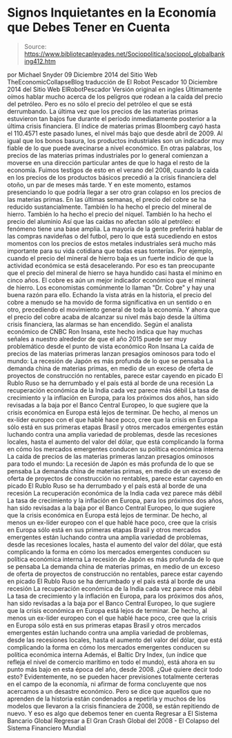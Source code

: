 # Signos Inquietantes en la Economía que Debes Tener en Cuenta

> Source: https://www.bibliotecapleyades.net/Sociopolitica/sociopol_globalbanking412.htm

por Michael Snyder
09 Diciembre 2014
del Sitio Web TheEconomicCollapseBlog
traducción de El Robot Pescador 10 Diciembre 2014
del Sitio Web ElRobotPescador
Versión original en ingles
Últimamente oímos hablar mucho acerca de los peligros que rodean a la caída del precio del petróleo. Pero es no sólo el precio del petróleo el que se está derrumbando. La última vez que los precios de las materias primas estuvieron tan bajos fue durante el período inmediatamente posterior a la última crisis financiera. El índice de materias primas Bloomberg cayó hasta el 110.4571 este pasado lunes, el nivel más bajo que desde abril de 2009. Al igual que los bonos basura, los productos industriales son un indicador muy fiable de lo que puede avecinarse a nivel económico. En otras palabras, los precios de las materias primas industriales por lo general comienzan a moverse en una dirección particular antes de que lo haga el resto de la economía. Fuimos testigos de esto en el verano del 2008, cuando la caída en los precios de los productos básicos precedió a la crisis financiera del otoño, un par de meses más tarde. Y en este momento, estamos presenciando lo que podría llegar a ser otro gran colapso en los precios de las materias primas. En las últimas semanas, el precio del cobre se ha reducido sustancialmente. También lo ha hecho el precio del mineral de hierro. También lo ha hecho el precio del níquel.
También lo ha hecho el precio del aluminio
Así que las caídas no afectan sólo al petróleo: el fenómeno tiene una base amplia. La mayoría de la gente preferirá hablar de las compras navideñas o del futbol, pero lo que está sucediendo en estos momentos con los precios de estos metales industriales será mucho más importante para su vida cotidiana que todas esas tonterías. Por ejemplo, cuando el precio del mineral de hierro baja es un fuerte indicio de que la actividad económica se está desacelerando. Por eso es tan preocupante que el precio del mineral de hierro se haya hundido casi hasta el mínimo en cinco años. El cobre es aún un mejor indicador económico que el mineral de hierro.
Los economistas comúnmente lo llaman "Dr. Cobre" y hay una buena razón para ello. Echando la vista atrás en la historia, el precio del cobre a menudo se ha movido de forma significativa en un sentido o en otro, precediendo el movimiento general de toda la economía.
Y ahora que el precio del cobre acaba de alcanzar su nivel más bajo desde la última crisis financiera, las alarmas se han encendido. Según el analista económico de CNBC Ron Insana, este hecho indica que hay muchas señales a nuestro alrededor de que el año 2015 puede ser muy problemático desde el punto de vista económico
Ron Insana
La caída de precios de las materias primeras lanzan presagios ominosos para todo el mundo: La recesión de Japón es más profunda de lo que se pensaba La demanda china de materias primas, en medio de un exceso de oferta de proyectos de construcción no rentables, parece estar cayendo en picado El Rublo Ruso se ha derrumbado y el país está al borde de una recesión La recuperación económica de la India cada vez parece más débil La tasa de crecimiento y la inflación en Europa, para los próximos dos años, han sido revisadas a la baja por el Banco Central Europeo, lo que sugiere que la crisis económica en Europa está lejos de terminar. De hecho, al menos un ex-líder europeo con el que hablé hace poco, cree que la crisis en Europa sólo está en sus primeras etapas Brasil y otros mercados emergentes están luchando contra una amplia variedad de problemas, desde las recesiones locales, hasta el aumento del valor del dólar, que está complicando la forma en cómo los mercados emergentes conducen su política económica interna
La caída de precios de las materias primeras lanzan presagios ominosos para todo el mundo:
La recesión de Japón es más profunda de lo que se pensaba La demanda china de materias primas, en medio de un exceso de oferta de proyectos de construcción no rentables, parece estar cayendo en picado El Rublo Ruso se ha derrumbado y el país está al borde de una recesión La recuperación económica de la India cada vez parece más débil La tasa de crecimiento y la inflación en Europa, para los próximos dos años, han sido revisadas a la baja por el Banco Central Europeo, lo que sugiere que la crisis económica en Europa está lejos de terminar. De hecho, al menos un ex-líder europeo con el que hablé hace poco, cree que la crisis en Europa sólo está en sus primeras etapas Brasil y otros mercados emergentes están luchando contra una amplia variedad de problemas, desde las recesiones locales, hasta el aumento del valor del dólar, que está complicando la forma en cómo los mercados emergentes conducen su política económica interna
La recesión de Japón es más profunda de lo que se pensaba
La demanda china de materias primas, en medio de un exceso de oferta de proyectos de construcción no rentables, parece estar cayendo en picado
El Rublo Ruso se ha derrumbado y el país está al borde de una recesión
La recuperación económica de la India cada vez parece más débil
La tasa de crecimiento y la inflación en Europa, para los próximos dos años, han sido revisadas a la baja por el Banco Central Europeo, lo que sugiere que la crisis económica en Europa está lejos de terminar. De hecho, al menos un ex-líder europeo con el que hablé hace poco, cree que la crisis en Europa sólo está en sus primeras etapas
Brasil y otros mercados emergentes están luchando contra una amplia variedad de problemas, desde las recesiones locales, hasta el aumento del valor del dólar, que está complicando la forma en cómo los mercados emergentes conducen su política económica interna
Además, el Baltic Dry Index, (un índice que refleja el nivel de comercio marítimo en todo el mundo), está ahora en su punto más bajo en esta época del año, desde 2008.
¿Qué quiere decir todo esto? Evidentemente, no se pueden hacer previsiones totalmente certeras en el campo de la economía, ni afirmar de forma concluyente que nos acercamos a un desastre económico. Pero se dice que aquellos que no aprenden de la historia están condenados a repetirla y muchos de los modelos que llevaron a la crisis financiera de 2008, se están repitiendo de nuevo. Y eso es algo que debemos tener en cuenta
Regresar a El Sistema Bancario Global
Regresar a El Gran Crash Global del 2008 - El Colapso del Sistema Financiero Mundial
